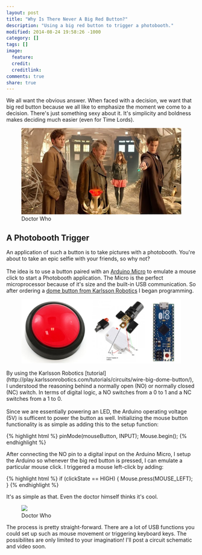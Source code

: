 ```yaml
---
layout: post
title: "Why Is There Never A Big Red Button?"
description: "Using a big red button to trigger a photobooth."
modified: 2014-08-24 19:58:26 -1000
category: []
tags: []
image:
  feature: 
  credit: 
  creditlink: 
comments: true
share: true
---
```

We all want the obvious answer. 
When faced with a decision, we want that big red button because we all like
to emphasize the moment we come to a decision. There's just something sexy about it. 
It's simplicity and boldness makes deciding much easier (even for Time Lords).
<figure>
	<img src="/images/Button/doctor-who.png">
	<figcaption>Doctor Who</figcaption>
</figure>

## A Photobooth Trigger

An application of such a button is to take pictures with a photobooth. 
You're about to take an epic selfie with your friends, so why not?
<br><br>
The idea is to use a button paired with an [Arduino Micro](http://arduino.cc/en/Main/ArduinoBoardMicro) 
to emulate a mouse click to start a Photobooth application. The Micro is the perfect microprocessor because of it's size and the built-in USB communication. So after ordering a 
[dome button from Karlsson Robotics](http://www.karlssonrobotics.com/cart/big-dome-push-button-red/)
I began programming.
<figure>
	<img src="/images/Button/button.jpg">
</figure>
By using the Karlsson Robotics [tutorial](http://play.karlssonrobotics.com/tutorials/circuits/wire-big-dome-button/), 
I understood the reasoning behind a normally open (NO) or normally closed (NC) switch. 
In terms of digital logic, a NO switches from a 0 to 1 and a NC switches from a 1 to 0.
<br><br>
Since we are essentially powering an LED, the Arduino operating voltage (5V) is sufficent 
to power the button as well. Initializing the mouse button functionality is as simple as
adding this to the setup function:

{% highlight html %}
pinMode(mouseButton, INPUT);
Mouse.begin();
{% endhighlight %}

After connecting the NO pin to a digital input on the Arduino Micro, I setup the Arduino so 
whenever the big red button is pressed, I can emulate a particular mouse click. I triggered a mouse left-click by adding:

{% highlight html %}
if (clickState == HIGH) {
    Mouse.press(MOUSE_LEFT); 
}
{% endhighlight %}

It's as simple as that. Even the doctor himself thinks it's cool.

<figure>
	<img src="http://28.media.tumblr.com/tumblr_lofhnlEdGv1qmm6ylo1_500.gif">
	<figcaption>Doctor Who</figcaption>
</figure>

The process is pretty straight-forward. There are a lot of USB functions you could set up such as 
mouse movement or triggering keyboard keys. The possibilites are only limited to your imagination!  I'll post a circuit schematic and video soon.
